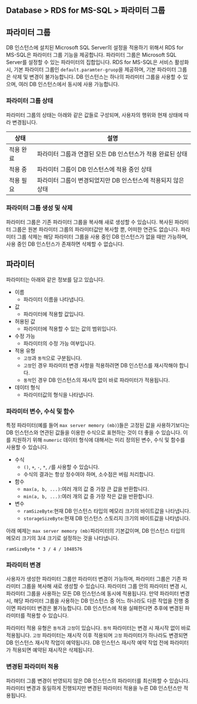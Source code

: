## Database > RDS for MS-SQL > 파라미터 그룹

## 파라미터 그룹

DB 인스턴스에 설치된 Microsoft SQL Server의 설정을 적용하기 위해서 RDS for MS-SQL은 파라미터 그룹 기능을 제공합니다. 파라미터 그룹은 Microsoft SQL Server를 설정할 수 있는 파라미터의 집합입니다.
RDS for MS-SQL은 서비스 활성화 시, 기본 파라미터 그룹인 `default.paramter-gruop`을 제공하며, 기본 파라미터 그룹은 삭제 및 변경이 불가능합니다.
DB 인스턴스는 하나의 파라미터 그룹을 사용할 수 있으며, 여러 DB 인스턴스에서 동시에 사용 가능합니다.

### 파라미터 그룹 상태

파라미터 그룹의 상태는 아래와 같은 값들로 구성되며, 사용자의 행위와 현재 상태에 따라 변경됩니다.

| 상태           | 설명                                  |
|--------------|-------------------------------------|
| 적용 완료        | 파라미터 그룹과 연결된 모든 DB 인스턴스가 적용 완료된 상태  |
| 적용 중         | 파라미터 그룹이 DB 인스턴스에 적용 중인 상태          |
| 적용 필요        | 파라미터 그룹이 변경되었지만 DB 인스턴스에 적용되지 않은 상태 |

### 파라미터 그룹 생성 및 삭제

파라미터 그룹은 기존 파라미터 그룹을 복사해 새로 생성할 수 있습니다. 복사된 파라미터 그룹은 원본 파라미터 그룹의 파라미터값만 복사할 뿐, 어떠한 연관도 없습니다.
파라미터 그룹 삭제는 해당 파라미터 그룹을 사용 중인 DB 인스턴스가 없을 때만 가능하며, 사용 중인 DB 인스턴스가 존재하면 삭제할 수 없습니다.

## 파라미터

파라미터는 아래와 같은 정보를 담고 있습니다.

* 이름
    * 파라미터 이름을 나타냅니다.
* 값
    * 파라미터에 적용할 값입니다.
* 허용된 값
    * 파라미터에 적용할 수 있는 값의 범위입니다.
* 수정 가능
    * 파라미터의 수정 가능 여부입니다.
* 적용 유형
    * `고정`과 `동적`으로 구분됩니다.
    * `고정`인 경우 파라미터 변경 사항을 적용하려면 DB 인스턴스를 재시작해야 합니다.
    * `동적`인 경우 DB 인스턴스의 재시작 없이 바로 파라미터가 적용됩니다.
* 데이터 형식
    * 파라미터값의 형식을 나타냅니다.

### 파라미터 변수, 수식 및 함수

특정 파라미터(예를 들어 `max server memory (mb)`)들은 고정된 값을 사용하기보다는 DB 인스턴스와 연관된 값들을 이용한 수식으로 표현하는 것이 더 좋을 수 있습니다. 이를 지원하기 위해 `numeric` 데이터 형식에 대해서는 미리 정의된 변수, 수식 및 함수를 사용할 수 있습니다.

* 수식
    * `()`, `+`, `-`, `*`, `/`를 사용할 수 있습니다.
    * 수식의 결과는 항상 정수여야 하며, 소수점은 버림 처리합니다.
* 함수
    * `max(a, b, ...)`:여러 개의 값 중 가장 큰 값을 반환합니다.
    * `min(a, b, ...)`:여러 개의 값 중 가장 작은 값을 반환합니다.
* 변수
    * `ramSizeByte`:현재 DB 인스턴스 타입의 메모리 크기의 바이트값을 나타냅니다.
    * `storageSizeByte`:현재 DB 인스턴스 스토리지 크기의 바이트값을 나타냅니다.

아래 예제는 `max server memory (mb)`파라미터의 기본값이며, DB 인스턴스 타입의 메모리 크기의 3/4 크기로 설정하는 것을 나타냅니다.
```
ramSizeByte * 3 / 4 / 1048576
```

### 파라미터 변경

사용자가 생성한 파라미터 그룹만 파라미터 변경이 가능하며, 파라미터 그룹은 기존 파라미터 그룹을 복사해 새로 생성할 수 있습니다.
파라미터 그룹 안의 파라미터 변경 시, 파라미터 그룹을 사용하는 모든 DB 인스턴스에 동시에 적용됩니다. 만약 파라미터 변경 시, 해당 파라미터 그룹을 사용하는 DB 인스턴스 중 어느 하나라도 다른 작업을 진행 중이면 파라미터 변경은 불가능합니다.
DB 인스턴스에 적용 실패한다면 추후에 변경된 파라미터를 적용할 수 있습니다.

파라미터 적용 유형은 `동적`과 `고정`이 있습니다.
`동적` 파라미터는 변경 시 재시작 없이 바로 적용됩니다.
`고정` 파라미터는 재시작 이후 적용되며 `고정` 파라미터가 하나라도 변경되면 DB 인스턴스 재시작 작업이 예약됩니다.
DB 인스턴스 재시작 예약 작업 전에 파라미터가 적용되면 예약된 재시작은 삭제됩니다.

### 변경된 파라미터 적용

파라미터 그룹 변경이 반영되지 않은 DB 인스턴스의 파라미터를 최신화할 수 있습니다.
파라미터 변경과 동일하게 진행되지만 변경된 파라미터 적용을 누른 DB 인스턴스만 적용됩니다.

